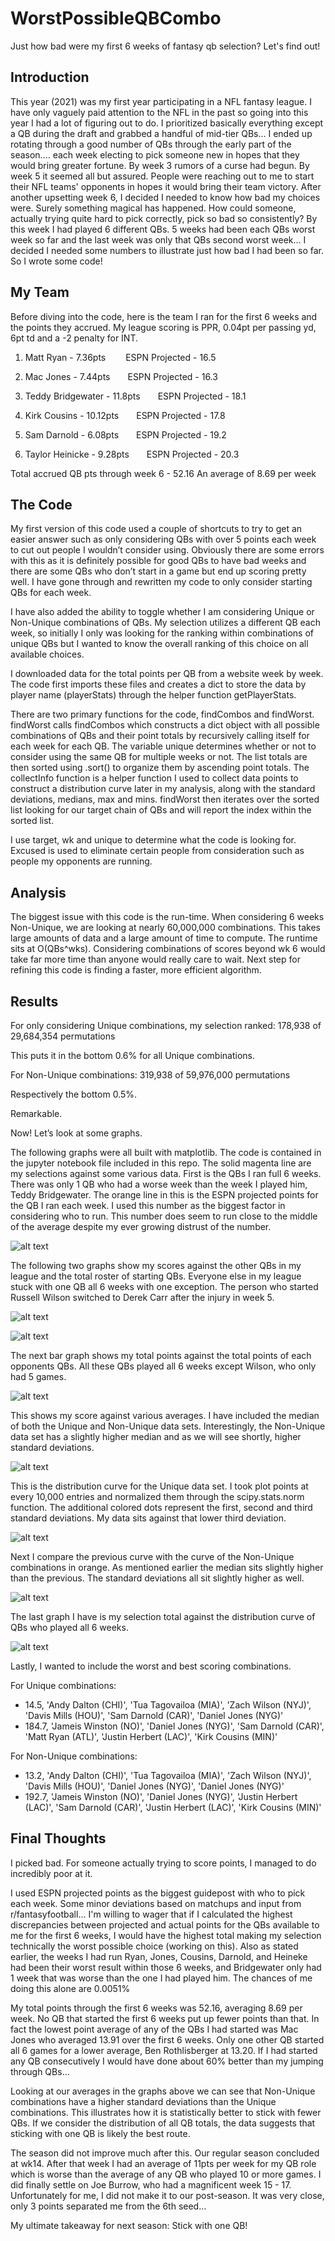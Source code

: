 # WorstPossibleQBCombo
Just how bad were my first 6 weeks of fantasy qb selection? Let's find out!
## Introduction
This year (2021) was my first year participating in a NFL fantasy league. I have only vaguely paid attention to the NFL in the past so going into this year I had a lot of figuring out to do. I prioritized basically everything except a QB during the draft and grabbed a handful of mid-tier QBs... I ended up rotating through a good number of QBs through the early part of the season.... each week electing to pick someone new in hopes that they would bring greater fortune. By week 3 rumors of a curse had begun. By week 5 it seemed all but assured. People were reaching out to me to start their NFL teams' opponents in hopes it would bring their team victory. After another upsetting week 6, I decided I needed to know how bad my choices were. Surely something magical has happened. How could someone, actually trying quite hard to pick correctly, pick so bad so consistently? By this week I had played 6 different QBs. 5 weeks had been each QBs worst week so far and the last week was only that QBs second worst week...
I decided I needed some numbers to illustrate just how bad I had been so far. So I wrote some code!
## My Team
Before diving into the code, here is the team I ran for the first 6 weeks and the points they accrued. My league scoring is PPR, 0.04pt per passing yd, 6pt td and a -2 penalty for INT.

1) Matt Ryan - 7.36pts             ESPN Projected - 16.5

2) Mac Jones - 7.44pts  ESPN Projected - 16.3

3) Teddy Bridgewater - 11.8pts  ESPN Projected - 18.1

4) Kirk Cousins - 10.12pts  ESPN Projected - 17.8

5) Sam Darnold - 6.08pts  ESPN Projected - 19.2

6) Taylor Heinicke - 9.28pts  ESPN Projected - 20.3

Total accrued QB pts through week 6 - 52.16 An average of 8.69 per week

## The Code
My first version of this code used a couple of shortcuts to try to get an easier answer such as only considering QBs with over 5 points each week to cut out people I wouldn’t consider using. Obviously there are some errors with this as it is definitely possible for good QBs to have bad weeks and there are some QBs who don’t start in a game but end up scoring pretty well. I have gone through and rewritten my code to only consider starting QBs for each week.

I have also added the ability to toggle whether I am considering Unique or Non-Unique combinations of QBs. My selection utilizes a different QB each week, so initially I only was looking for the ranking within combinations of unique QBs but I wanted to know the overall ranking of this choice on all available choices.

I downloaded data for the total points per QB from a website week by week. The code first imports these files and creates a dict to store the data by player name (playerStats) through the helper function getPlayerStats.

There are two primary functions for the code, findCombos and findWorst.  findWorst calls findCombos which constructs a dict object with all possible combinations of QBs and their point totals by recursively calling itself for each week for each QB. The variable unique determines whether or not to consider using the same QB for multiple weeks or not. The list totals are then sorted using .sort() to organize them by ascending point totals. The collectInfo function is a helper function I used to collect data points to construct a distribution curve later in my analysis, along with the standard deviations, medians, max and mins. findWorst then iterates over the sorted list looking for our target chain of QBs and will report the index within the sorted list.

I use target, wk and unique to determine what the code is looking for. Excused is used to eliminate certain people from consideration such as people my opponents are running.

## Analysis
The biggest issue with this code is the run-time. When considering 6 weeks Non-Unique, we are looking at nearly 60,000,000 combinations. This takes large amounts of data and a large amount of time to compute. The runtime sits at O(QBs^wks).  Considering combinations of scores beyond wk 6 would take far more time than anyone would really care to wait. Next step for refining this code is finding a faster, more efficient algorithm. 

## Results
For only considering Unique combinations, my selection ranked: 178,938 of 29,684,354 permutations

This puts it in the bottom 0.6% for all Unique combinations.

For Non-Unique combinations: 319,938 of  59,976,000 permutations

Respectively the bottom 0.5%.

Remarkable.

Now! Let’s look at some graphs.

The following graphs were all built with matplotlib. The code is contained in the jupyter notebook file included in this repo.
The solid magenta line are my selections against some various data. First is the QBs I ran full 6 weeks. There was only 1 QB who had a worse week than the week I played him, Teddy Bridgewater. The orange line in this is the ESPN projected points for the QB I ran each week. I used this number as the biggest factor in considering who to run. This number does seem to run close to the middle of the average despite my ever growing distrust of the number.

![alt text](./graphs/myqbs.png)

The following two graphs show my scores against the other QBs in my league and the total roster of starting QBs. Everyone else in my league stuck with one QB all 6 weeks with one exception. The person who started Russell Wilson switched to Derek Carr after the injury in week 5. 

![alt text](./graphs/oqbs.png)

![alt text](./graphs/allqbs.png)

The next bar graph shows my total points against the total points of each opponents QBs. All these QBs played all 6 weeks except Wilson, who only had 5 games.

![alt text](./graphs/mysel.png)

This shows my score against various averages. I have included the median of both the Unique and Non-Unique data sets. Interestingly, the Non-Unique data set has a slightly higher median and as we will see shortly, higher standard deviations.

![alt text](./graphs/varavg.png)

This is the distribution curve for the Unique data set. I took plot points at every 10,000 entries and normalized them through the scipy.stats.norm function. The 
additional colored dots represent the first, second and third standard deviations. My data sits against that lower third deviation.

![alt text](./graphs/uniquedist.png)

Next I compare the previous curve with the curve of the Non-Unique combinations in orange. As mentioned earlier the median sits slightly higher than the previous. The standard deviations all sit slightly higher as well.

![alt text](./graphs/nonuniquedist.png)

The last graph I have is my selection total against the distribution curve of QBs who played all 6 weeks. 

![alt text](./graphs/startingqbdist.png)

Lastly, I wanted to include the worst and best scoring combinations.

For Unique combinations:
-  14.5, 'Andy Dalton (CHI)', 'Tua Tagovailoa (MIA)', 'Zach Wilson (NYJ)', 'Davis Mills (HOU)', 'Sam Darnold (CAR)', 'Daniel Jones (NYG)' 
-  184.7, 'Jameis Winston (NO)', 'Daniel Jones (NYG)', 'Sam Darnold (CAR)', 'Matt Ryan (ATL)', 'Justin Herbert (LAC)', 'Kirk Cousins (MIN)'

For Non-Unique combinations:
-  13.2, 'Andy Dalton (CHI)', 'Tua Tagovailoa (MIA)', 'Zach Wilson (NYJ)', 'Davis Mills (HOU)', 'Daniel Jones (NYG)', 'Daniel Jones (NYG)'
-  192.7, 'Jameis Winston (NO)', 'Daniel Jones (NYG)', 'Justin Herbert (LAC)', 'Sam Darnold (CAR)', 'Justin Herbert (LAC)', 'Kirk Cousins (MIN)'

## Final Thoughts
I picked bad. For someone actually trying to score points, I managed to do incredibly poor at it.

I used ESPN projected points as the biggest guidepost with who to pick each week. Some minor deviations based on matchups and input from r/fantasyfootball... I'm willing to wager that if I calculated the highest discrepancies between projected and actual points for the QBs available to me for the first 6 weeks, I would have the highest total making my selection technically the worst possible choice (working on this). Also as stated earlier, the weeks I had run Ryan, Jones, Cousins, Darnold, and Heineke had been their worst result within those 6 weeks, and Bridgewater only had 1 week that was worse than the one I had played him. The chances of me doing this alone are 0.0051%

My total points through the first 6 weeks was 52.16, averaging 8.69 per week. No QB that started the first 6 weeks put up fewer points than that. In fact the lowest point average of any of the QBs I had started was Mac Jones who averaged 13.91 over the first 6 weeks. Only one other QB started all 6 games for a lower average, Ben Rothlisberger at 13.20. If I had started any QB consecutively I would have done about 60% better than my jumping through QBs…

Looking at our averages in the graphs above we can see that Non-Unique combinations have a higher standard deviations than the Unique combinations. This illustrates how it is statistically better to stick with fewer QBs. If we consider the distribution of all QB totals, the data suggests that sticking with one QB is likely the best route.

The season did not improve much after this. Our regular season concluded at wk14. After that week I had an average of 11pts per week for my QB role which is worse than the average of any QB who played 10 or more games. I did finally settle on Joe Burrow, who had a magnificent week 15 - 17. Unfortunately for me, I did not make it to our post-season. It was very close, only 3 points separated me from the 6th seed…

My ultimate takeaway for next season: Stick with one QB!
